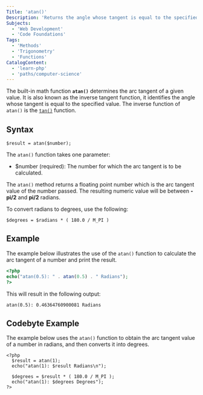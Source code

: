 ```yaml
---
Title: 'atan()'
Description: 'Returns the angle whose tangent is equal to the specified value.'
Subjects:
  - 'Web Development'
  - 'Code Foundations'
Tags:
  - 'Methods'
  - 'Trigonometry'
  - 'Functions'
CatalogContent:
  - 'learn-php'
  - 'paths/computer-science'
---
```


The built-in math function **`atan()`** determines the arc tangent of a given value. It is also known as the inverse tangent function, it identifies the angle whose tangent is equal to the specified value. The inverse function of `atan()` is the [`tan()`](https://www.codecademy.com/resources/docs/php/math-functions/tan) function.

## Syntax

```pseudo
$result = atan($number);
```

The `atan()` function takes one parameter:

- $number (required): The number for which the arc tangent is to be calculated.

The `atan()` method returns a floating point number which is the arc tangent value of the number passed. The resulting numeric value will be between **-pi/2** and **pi/2** radians.

To convert radians to degrees, use the following:

```
$degrees = $radians * ( 180.0 / M_PI )
```

## Example

The example below illustrates the use of the `atan()` function to calculate the arc tangent of a number and print the result.

```php
<?php
echo("atan(0.5): " . atan(0.5) . " Radians");
?>
```

This will result in the following output:

```shell
atan(0.5): 0.46364760900081 Radians
```

## Codebyte Example

The example below uses the `atan()` function to obtain the arc tangent value of a number in radians, and then converts it into degrees.

```codebyte/php
<?php
  $result = atan(1);
  echo("atan(1): $result Radians\n");

  $degrees = $result * ( 180.0 / M_PI );
  echo("atan(1): $degrees Degrees");
?>
```
